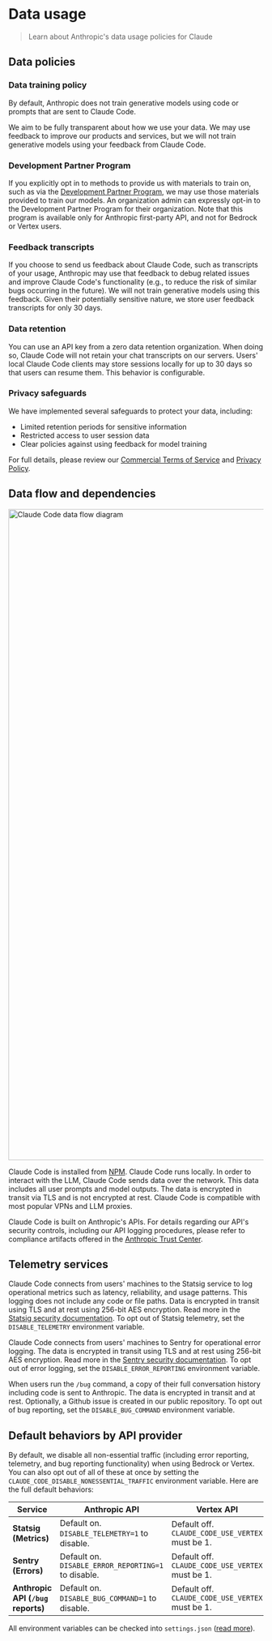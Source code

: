 # Data usage

> Learn about Anthropic's data usage policies for Claude

## Data policies

### Data training policy

By default, Anthropic does not train generative models using code or prompts that are sent to Claude Code.

We aim to be fully transparent about how we use your data. We may use feedback to improve our products and services, but we will not train generative models using your feedback from Claude Code.

### Development Partner Program

If you explicitly opt in to methods to provide us with materials to train on, such as via the [Development Partner Program](https://support.anthropic.com/en/articles/11174108-about-the-development-partner-program), we may use those materials provided to train our models. An organization admin can expressly opt-in to the Development Partner Program for their organization. Note that this program is available only for Anthropic first-party API, and not for Bedrock or Vertex users.

### Feedback transcripts

If you choose to send us feedback about Claude Code, such as transcripts of your usage, Anthropic may use that feedback to debug related issues and improve Claude Code's functionality (e.g., to reduce the risk of similar bugs occurring in the future). We will not train generative models using this feedback. Given their potentially sensitive nature, we store user feedback transcripts for only 30 days.

### Data retention

You can use an API key from a zero data retention organization. When doing so, Claude Code will not retain your chat transcripts on our servers. Users' local Claude Code clients may store sessions locally for up to 30 days so that users can resume them. This behavior is configurable.

### Privacy safeguards

We have implemented several safeguards to protect your data, including:

* Limited retention periods for sensitive information
* Restricted access to user session data
* Clear policies against using feedback for model training

For full details, please review our [Commercial Terms of Service](https://www.anthropic.com/legal/commercial-terms) and [Privacy Policy](https://www.anthropic.com/legal/privacy).

## Data flow and dependencies

<img src="https://mintcdn.com/anthropic/PF_69UDRSEsLpN9D/images/claude-code-data-flow.png?maxW=1597&auto=format&n=PF_69UDRSEsLpN9D&q=85&s=4c634112f11a6f483849a551ac45486d" alt="Claude Code data flow diagram" width="1597" height="1285" data-path="images/claude-code-data-flow.png" srcset="https://mintcdn.com/anthropic/PF_69UDRSEsLpN9D/images/claude-code-data-flow.png?w=280&maxW=1597&auto=format&n=PF_69UDRSEsLpN9D&q=85&s=f4017e637686e05cb029ca370d9d3e2e 280w, https://mintcdn.com/anthropic/PF_69UDRSEsLpN9D/images/claude-code-data-flow.png?w=560&maxW=1597&auto=format&n=PF_69UDRSEsLpN9D&q=85&s=9a017002af9c90de23acfefcbaf067c9 560w, https://mintcdn.com/anthropic/PF_69UDRSEsLpN9D/images/claude-code-data-flow.png?w=840&maxW=1597&auto=format&n=PF_69UDRSEsLpN9D&q=85&s=961305fa88e7606815ec49eeb88bc46c 840w, https://mintcdn.com/anthropic/PF_69UDRSEsLpN9D/images/claude-code-data-flow.png?w=1100&maxW=1597&auto=format&n=PF_69UDRSEsLpN9D&q=85&s=10c0a3960e13f3cf2b1845fb3cb8db56 1100w, https://mintcdn.com/anthropic/PF_69UDRSEsLpN9D/images/claude-code-data-flow.png?w=1650&maxW=1597&auto=format&n=PF_69UDRSEsLpN9D&q=85&s=dffb93cf41808573ade6f46bf45935ff 1650w, https://mintcdn.com/anthropic/PF_69UDRSEsLpN9D/images/claude-code-data-flow.png?w=2500&maxW=1597&auto=format&n=PF_69UDRSEsLpN9D&q=85&s=9666b0936a7cd12bc50659e000da19f0 2500w" data-optimize="true" data-opv="2" />

Claude Code is installed from [NPM](https://www.npmjs.com/package/@anthropic-ai/claude-code). Claude Code runs locally. In order to interact with the LLM, Claude Code sends data over the network. This data includes all user prompts and model outputs. The data is encrypted in transit via TLS and is not encrypted at rest. Claude Code is compatible with most popular VPNs and LLM proxies.

Claude Code is built on Anthropic's APIs. For details regarding our API's security controls, including our API logging procedures, please refer to compliance artifacts offered in the [Anthropic Trust Center](https://trust.anthropic.com).

## Telemetry services

Claude Code connects from users' machines to the Statsig service to log operational metrics such as latency, reliability, and usage patterns. This logging does not include any code or file paths. Data is encrypted in transit using TLS and at rest using 256-bit AES encryption. Read more in the [Statsig security documentation](https://www.statsig.com/trust/security). To opt out of Statsig telemetry, set the `DISABLE_TELEMETRY` environment variable.

Claude Code connects from users' machines to Sentry for operational error logging. The data is encrypted in transit using TLS and at rest using 256-bit AES encryption. Read more in the [Sentry security documentation](https://sentry.io/security/). To opt out of error logging, set the `DISABLE_ERROR_REPORTING` environment variable.

When users run the `/bug` command, a copy of their full conversation history including code is sent to Anthropic. The data is encrypted in transit and at rest. Optionally, a Github issue is created in our public repository. To opt out of bug reporting, set the `DISABLE_BUG_COMMAND` environment variable.

## Default behaviors by API provider

By default, we disable all non-essential traffic (including error reporting, telemetry, and bug reporting functionality) when using Bedrock or Vertex. You can also opt out of all of these at once by setting the `CLAUDE_CODE_DISABLE_NONESSENTIAL_TRAFFIC` environment variable. Here are the full default behaviors:

| Service                            | Anthropic API                                            | Vertex API                                            | Bedrock API                                            |
| ---------------------------------- | -------------------------------------------------------- | ----------------------------------------------------- | ------------------------------------------------------ |
| **Statsig (Metrics)**              | Default on.<br />`DISABLE_TELEMETRY=1` to disable.       | Default off.<br />`CLAUDE_CODE_USE_VERTEX` must be 1. | Default off.<br />`CLAUDE_CODE_USE_BEDROCK` must be 1. |
| **Sentry (Errors)**                | Default on.<br />`DISABLE_ERROR_REPORTING=1` to disable. | Default off.<br />`CLAUDE_CODE_USE_VERTEX` must be 1. | Default off.<br />`CLAUDE_CODE_USE_BEDROCK` must be 1. |
| **Anthropic API (`/bug` reports)** | Default on.<br />`DISABLE_BUG_COMMAND=1` to disable.     | Default off.<br />`CLAUDE_CODE_USE_VERTEX` must be 1. | Default off.<br />`CLAUDE_CODE_USE_BEDROCK` must be 1. |

All environment variables can be checked into `settings.json` ([read more](/en/docs/claude-code/settings)).
